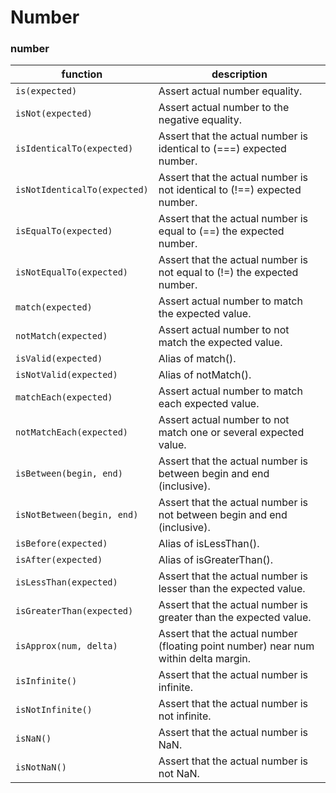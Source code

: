 # Number

### number

| function | description |
| --- | --- |
|` is(expected) `                   | Assert actual number equality. |
|` isNot(expected) `                | Assert actual number to the negative equality. |
|` isIdenticalTo(expected) `        | Assert that the actual number is identical to (===) expected number. |
|` isNotIdenticalTo(expected) `     | Assert that the actual number is not identical to (!==) expected number. |
|` isEqualTo(expected) `            | Assert that the actual number is equal to (==) the expected number. |
|` isNotEqualTo(expected) `         | Assert that the actual number is not equal to (!=) the expected number. |
|` match(expected) `                | Assert actual number to match the expected value. |
|` notMatch(expected) `             | Assert actual number to not match the expected value. |
|` isValid(expected) `              | Alias of match(). |
|` isNotValid(expected) `           | Alias of notMatch(). |
|` matchEach(expected) `            | Assert actual number to match each expected value. |
|` notMatchEach(expected) `         | Assert actual number to not match one or several expected value. |
|` isBetween(begin, end) `          | Assert that the actual number is between begin and end (inclusive). |
|` isNotBetween(begin, end) `       | Assert that the actual number is not between begin and end (inclusive). |
|` isBefore(expected) `             | Alias of isLessThan(). |
|` isAfter(expected) `              | Alias of isGreaterThan(). |
|` isLessThan(expected) `           | Assert that the actual number is lesser than the expected value. |
|` isGreaterThan(expected) `        | Assert that the actual number is greater than the expected value. |
|` isApprox(num, delta) `           | Assert that the actual number (floating point number) near num within delta margin. |
|` isInfinite() `                   | Assert that the actual number is infinite. |
|` isNotInfinite() `                | Assert that the actual number is not infinite. |
|` isNaN() `                        | Assert that the actual number is NaN. |
|` isNotNaN() `                     | Assert that the actual number is not NaN. |
